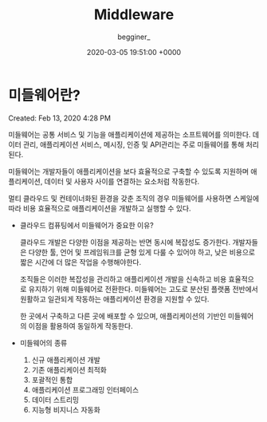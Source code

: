 ﻿---
layout: post
title:  Middleware
date:   2020-03-05 19:51:00 +0000
description: About Middleware
img: middleware.png
tags: [More]
author: begginer_
---

# 미들웨어란?

Created: Feb 13, 2020 4:28 PM

미들웨어는 공통 서비스 및 기능을 애플리케이션에 제공하는 소프트웨어를 의미한다. 데이터 관리, 애플리케이션 서비스, 메시징, 인증 및 API관리는 주로 미들웨어를 통해 처리된다. 

 미들웨어는 개발자들이 애플리케이션을 보다 효율적으로 구축할 수 있도록 지원하며 애플리케이션, 데이터 및 사용자 사이를 연결하는 요소처럼 작동한다.

 멀티 클라우드 및 컨테이너화된 환경을 갖춘 조직의 경우 미들웨어를 사용하면 스케일에 따라 비용 효율적으로 애플리케이션을 개발하고 실행할 수 있다.

- 클라우드 컴퓨팅에서 미들웨어가 중요한 이유?

    클라우드 개발은 다양한 이점을 제공하는 반면 동시에 복잡성도 증가한다. 개발자들은 다양한 툴, 언어 및 프레임워크를 균형 있게 다룰 수 있어야 하고, 낮은 비용으로 짧은 시간에 더 많은 작업을 수행해야한다. 

     조직들은 이러한 복잡성을 관리하고 애플리케이션 개발을 신속하고 비용 효율적으로 유지하기 위해 미들웨어로 전환한다. 미들웨어는 고도로 분산된 플랫폼 전반에서 원활하고 일관되게 작동하는 애플리케이션 환경을 지원할 수 있다. 

     한 곳에서 구축하고 다른 곳에 배포할 수 있으며, 애플리케이션의 기반인 미들웨어의 이점을 활용하여 동일하게 작동한다.

- 미들웨어의 종류
    1. 신규 애플리케이션 개발
    2. 기존 애플리케이션 최적화
    3. 포괄적인 통합
    4. 애플리케이션 프로그래밍 인터페이스
    5. 데이터 스트리밍
    6. 지능형 비지니스 자동화